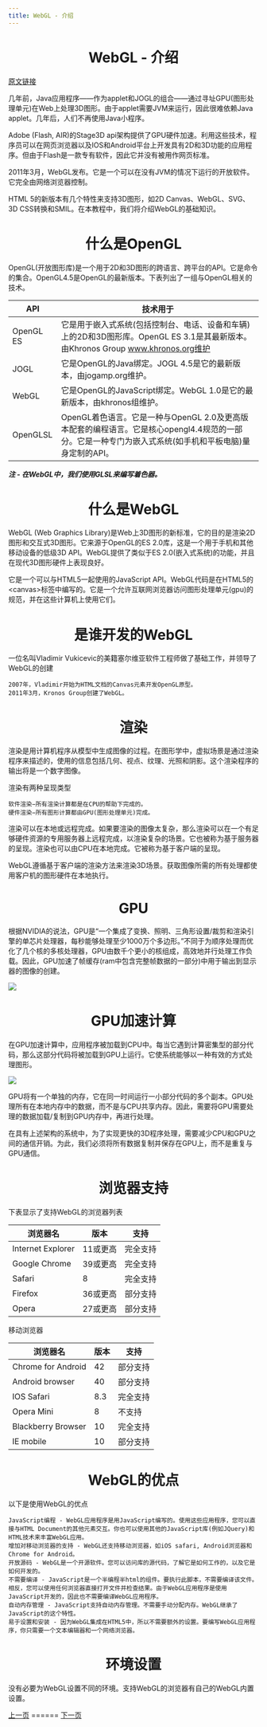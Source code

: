 ```yaml
---
title: WebGL - 介绍
---
```

<h1 align="center">WebGL - 介绍</h1>

[原文链接](https://www.tutorialspoint.com/webgl/webgl_introduction.htm)

几年前，Java应用程序——作为applet和JOGL的组合——通过寻址GPU(图形处理单元)在Web上处理3D图形。由于applet需要JVM来运行，因此很难依赖Java applet。几年后，人们不再使用Java小程序。

Adobe (Flash, AIR)的Stage3D api架构提供了GPU硬件加速。利用这些技术，程序员可以在网页浏览器以及IOS和Android平台上开发具有2D和3D功能的应用程序。但由于Flash是一款专有软件，因此它并没有被用作网页标准。

2011年3月，WebGL发布。它是一个可以在没有JVM的情况下运行的开放软件。它完全由网络浏览器控制。

HTML 5的新版本有几个特性来支持3D图形，如2D Canvas、WebGL、SVG、3D CSS转换和SMIL。在本教程中，我们将介绍WebGL的基础知识。

<h1 align="center">什么是OpenGL</h1>

OpenGL(开放图形库)是一个用于2D和3D图形的跨语言、跨平台的API。它是命令的集合。OpenGL4.5是OpenGL的最新版本。下表列出了一组与OpenGL相关的技术。

| API | 技术用于 |
| ---- | ---- |
| OpenGL ES | 它是用于嵌入式系统(包括控制台、电话、设备和车辆)上的2D和3D图形库。OpenGL ES 3.1是其最新版本。由Khronos Group www.khronos.org维护 |
| JOGL | 它是OpenGL的Java绑定。JOGL 4.5是它的最新版本，由jogamp.org维护。 |
| WebGL | 它是OpenGL的JavaScript绑定。WebGL 1.0是它的最新版本，由khronos组维护。 |
| OpenGLSL | OpenGL着色语言。它是一种与OpenGL 2.0及更高版本配套的编程语言。它是核心opengl4.4规范的一部分。它是一种专门为嵌入式系统(如手机和平板电脑)量身定制的API。 |

***注 - 在WebGL中，我们使用GLSL来编写着色器。***

<h1 align="center">什么是WebGL</h1>

WebGL (Web Graphics Library)是Web上3D图形的新标准，它的目的是渲染2D图形和交互式3D图形。它来源于OpenGL的ES 2.0库，这是一个用于手机和其他移动设备的低级3D API。WebGL提供了类似于ES 2.0(嵌入式系统)的功能，并且在现代3D图形硬件上表现良好。

它是一个可以与HTML5一起使用的JavaScript API。WebGL代码是在HTML5的\<canvas\>标签中编写的。它是一个允许互联网浏览器访问图形处理单元(gpu)的规范，并在这些计算机上使用它们。

<h1 align="center">是谁开发的WebGL</h1>

一位名叫Vladimir Vukicevic的美籍塞尔维亚软件工程师做了基础工作，并领导了WebGL的创建

    2007年，Vladimir开始为HTML文档的Canvas元素开发OpenGL原型。
    2011年3月，Kronos Group创建了WebGL。

<h1 align="center">渲染</h1>

渲染是用计算机程序从模型中生成图像的过程。在图形学中，虚拟场景是通过渲染程序来描述的，使用的信息包括几何、视点、纹理、光照和阴影。这个渲染程序的输出将是一个数字图像。

渲染有两种呈现类型

    软件渲染−所有渲染计算都是在CPU的帮助下完成的。
    硬件渲染−所有图形计算都由GPU(图形处理单元)完成。

渲染可以在本地或远程完成。如果要渲染的图像太复杂，那么渲染可以在一个有足够硬件资源的专用服务器上远程完成，以渲染复杂的场景。它也被称为基于服务器的呈现。渲染也可以由CPU在本地完成。它被称为基于客户端的呈现。

WebGL遵循基于客户端的渲染方法来渲染3D场景。获取图像所需的所有处理都使用客户机的图形硬件在本地执行。

<h1 align="center">GPU</h1>

根据NVIDIA的说法，GPU是“一个集成了变换、照明、三角形设置/裁剪和渲染引擎的单芯片处理器，每秒能够处理至少1000万个多边形。”不同于为顺序处理而优化了几个核的多核处理器，GPU由数千个更小的核组成，高效地并行处理工作负载。因此，GPU加速了帧缓存(ram中包含完整帧数据的一部分)中用于输出到显示器的图像的创建。

![](./img/cpu_and_gpu.jpg)

<h1 align="center">GPU加速计算</h1>

在GPU加速计算中，应用程序被加载到CPU中。每当它遇到计算密集型的部分代码，那么这部分代码将被加载到GPU上运行。它使系统能够以一种有效的方式处理图形。

![](./img/gpu_accelerated_computing.jpg)

GPU将有一个单独的内存，它在同一时间运行一小部分代码的多个副本。GPU处理所有在本地内存中的数据，而不是与CPU共享内存。因此，需要将GPU需要处理的数据加载/复制到GPU内存中，再进行处理。

在具有上述架构的系统中，为了实现更快的3D程序处理，需要减少CPU和GPU之间的通信开销。为此，我们必须将所有数据复制并保存在GPU上，而不是重复与GPU通信。

<h1 align="center">浏览器支持</h1>

下表显示了支持WebGL的浏览器列表

| 浏览器名 | 版本 | 支持 |
| ---- | ---- | ---- |
| Internet Explorer | 11或更高 | 完全支持 |
| Google Chrome | 39或更高 | 完全支持 |
| Safari | 8 | 完全支持 |
| Firefox | 36或更高 | 部分支持 |
| Opera | 27或更高 | 部分支持 |

移动浏览器

| 浏览器名 | 版本 | 支持 |
| ---- | ---- | ---- |
| Chrome for Android | 42 | 部分支持 |
| Android browser | 40 | 部分支持 |
| IOS Safari | 8.3 | 完全支持 |
| Opera Mini | 8 | 不支持 |
| Blackberry Browser | 10 | 完全支持 |
| IE mobile | 10 | 部分支持 |

<h1 align="center">WebGL的优点</h1>

以下是使用WebGL的优点

    JavaScript编程 - WebGL应用程序是用JavaScript编写的。使用这些应用程序，您可以直接与HTML Document的其他元素交互。你也可以使用其他的JavaScript库(例如JQuery)和HTML技术来丰富WebGL应用。
    增加对移动浏览器的支持 - WebGL还支持移动浏览器，如iOS safari, Android浏览器和Chrome for Android。
    开放源码 - WebGL是一个开源软件。您可以访问库的源代码，了解它是如何工作的，以及它是如何开发的。
    不需要编译 - JavaScript是一个半编程半html的组件。要执行此脚本，不需要编译该文件。相反，您可以使用任何浏览器直接打开文件并检查结果。由于WebGL应用程序是使用JavaScript开发的，因此也不需要编译WebGL应用程序。
    自动内存管理 - JavaScript支持自动内存管理。不需要手动分配内存。WebGL继承了JavaScript的这个特性。
    易于设置和安装 - 因为WebGL集成在HTML5中，所以不需要额外的设置。要编写WebGL应用程序，你只需要一个文本编辑器和一个网络浏览器。

<h1 align="center">环境设置</h1>

没有必要为WebGL设置不同的环境。支持WebGL的浏览器有自己的WebGL内置设置。

[上一页](./webgl-index.md) ====== [下一页](./webgl-canvas.md)